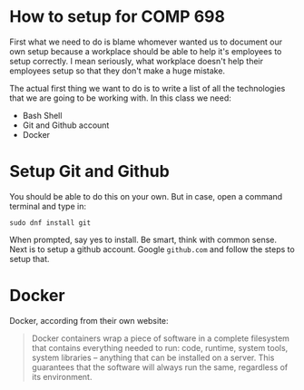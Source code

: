 # How to setup for COMP 698

First what we need to do is blame whomever wanted us to document our own setup
because a workplace should be able to help it's employees to setup correctly. I
mean seriously, what workplace doesn't help their employees setup so that they
don't make a huge mistake.

The actual first thing we want to do is to write a list of all the technologies
that we are going to be working with. In this class we need:

 * Bash Shell
 * Git and Github account
 * Docker

# Setup Git and Github

You should be able to do this on your own. But in case, open a command terminal
and type in:

`sudo dnf install git`

When prompted, say yes to install. Be smart, think with common sense. Next is to
setup a github account. Google `github.com` and follow the steps to setup that.

# Docker

Docker, according from their own website:

>Docker containers wrap a piece of software in a complete filesystem that contains everything needed to run: code, runtime, system tools, system libraries – anything that can be installed on a server. This guarantees that the software will always run the same, regardless of its environment.
